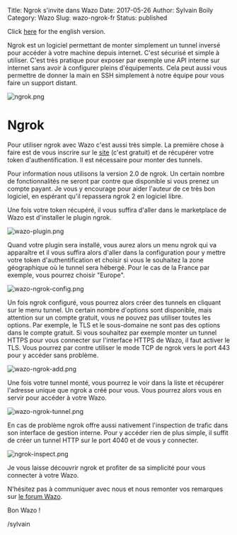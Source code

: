 Title: Ngrok s'invite dans Wazo
Date: 2017-05-26
Author: Sylvain Boily
Category: Wazo
Slug: wazo-ngrok-fr
Status: published

Click [here](http://blog.wazo.community/wazo-ngrok-en.html) for the english version.

Ngrok est un logiciel permettant de monter simplement un tunnel inversé pour accéder à votre machine depuis internet. C'est sécurisé et simple à utiliser. C'est très pratique pour exposer par exemple une API interne sur internet sans avoir à configurer pleins d'équipements. Cela peut aussi vous permettre de donner la main en SSH simplement à notre équipe pour vous faire un support distant.

![ngrok.png](../images/blog/wazo-ngrok/ngrok.png "Ngrok website")

# Ngrok

Pour utiliser ngrok avec Wazo c'est aussi très simple. La première chose à faire est de vous inscrire sur le [site](http://ngrok.com) (c'est gratuit) et de récupérer votre token d'authentification. Il est nécessaire pour monter des tunnels.

Pour information nous utilisons la version 2.0 de ngrok. Un certain nombre de fonctionnalités ne seront par contre que disponible si vous prenez un compte payant. Je vous y encourage pour aider l'auteur de ce très bon logiciel, en espérant qu'il repassera ngrok 2 en logiciel libre.

Une fois votre token récupéré, il vous suffira d'aller dans le marketplace de Wazo est d'installer le plugin ngrok.

![wazo-plugin.png](../images/blog/wazo-ngrok/wazo-plugin.png "Wazo ngrok plugin")


Quand votre plugin sera installé, vous aurez alors un menu ngrok qui va apparaître et il vous suffira alors d'aller dans la configuration pour y mettre votre token d'authentification et choisir si vous le souhaitez la zone géographique où le tunnel sera hébergé. Pour le cas de la France par exemple, vous pourrez choisir "Europe".


![wazo-ngrok-config.png](../images/blog/wazo-ngrok/wazo-ngrok-config.png "Wazo ngrok config")


Un fois ngrok configuré, vous pourrez alors créer des tunnels en cliquant sur le menu tunnel. Un certain nombre d'options sont disponible, mais attention sur un compte gratuit, vous ne pouvez pas utiliser toutes les options. Par exemple, le TLS et le sous-domaine ne sont pas des options dans le compte gratuit. Si vous souhaitez par exemple monter un tunnel HTTPS pour vous connecter sur l'interface HTTPS de Wazo, il faut activer le TLS. Vous pourrez par contre utiliser le mode TCP de ngrok vers le port 443 pour y accéder sans problème.


![wazo-ngrok-add.png](../images/blog/wazo-ngrok/wazo-ngrok-add.png "Wazo ngrok add tunnel")


Une fois votre tunnel monté, vous pourrez le voir dans la liste et récupérer l'adresse unique que ngrok a créé pour vous. Vous pourrez alors vous en servir pour accéder à votre Wazo.


![wazo-ngrok-tunnel.png](../images/blog/wazo-ngrok/wazo-ngrok-tunnel.png "Wazo ngrok tunnel")


En cas de problème ngrok offre aussi nativement l'inspection de trafic dans son interface de gestion interne. Pour y accéder rien de plus simple, il suffit de créer un tunnel HTTP sur le port 4040 et de vous y connecter.


![ngrok-inspect.png](../images/blog/wazo-ngrok/ngrok-inspect.png "Ngrok inspect")


Je vous laisse découvrir ngrok et profiter de sa simplicité pour vous connecter à votre Wazo.

N'hésitez pas à communiquer avec nous et nous remonter vos remarques sur [le forum Wazo](https://wazo-platform.discourse.group).

Bon Wazo !

/sylvain
